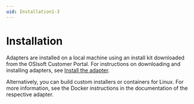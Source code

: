 ```yaml
---
uid: Installation1-3
---
```


# Installation

Adapters are installed on a local machine using an install kit downloaded from the OSIsoft Customer Portal. For instructions on downloading and installing adapters, see [Install the adapter](xref:InstallTheAdapter1-3). 

Alternatively, you can build custom installers or containers for Linux. For more information, see the Docker instructions in the documentation of the respective adapter.
